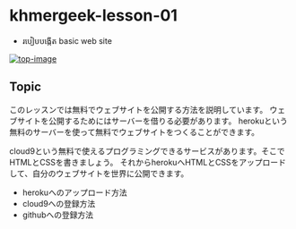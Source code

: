 # khmergeek-lesson-01

 - របៀបបង្កើត basic web site

[![top-image](https://i.gyazo.com/1ef3bdb97ea3b81dd9cc74d98485f325.gif)](https://gyazo.com/1ef3bdb97ea3b81dd9cc74d98485f325)


## Topic

このレッスンでは無料でウェブサイトを公開する方法を説明しています。
ウェブサイトを公開するためにはサーバーを借りる必要があります。
herokuという無料のサーバーを使って無料でウェブサイトをつくることができます。

cloud9という無料で使えるプログラミングできるサービスがあります。そこでHTMLとCSSを書きましょう。
それからherokuへHTMLとCSSをアップロードして、自分のウェブサイトを世界に公開できます。

* herokuへのアップロード方法
* cloud9への登録方法
* githubへの登録方法


